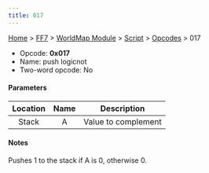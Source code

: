 ```yaml
---
title: 017
---
```


[Home](Main%20Page.md) > [FF7](FF7.md) > [WorldMap Module](FF7/WorldMap%20Module.md) > [Script](FF7/WorldMap%20Module/Script.md) > [Opcodes](FF7/WorldMap%20Module/Script/Opcodes.md) > 017

-   Opcode: **0x017**
-   Name: push logicnot
-   Two-word opcode: No

#### Parameters

| Location | Name |     Description     |
|:--------:|:----:|:-------------------:|
|  Stack   |  A   | Value to complement |

#### Notes

Pushes 1 to the stack if A is 0, otherwise 0.
